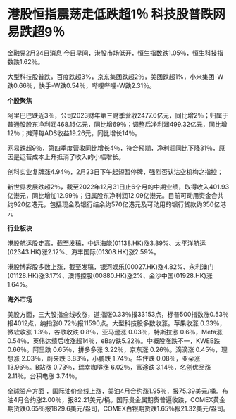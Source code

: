 # 港股恒指震荡走低跌超1％ 科技股普跌网易跌超9％

金融界2月24日消息 今日早间，港股市场低开，恒生指数跌1.05％，恒生科技指数跌1.62％。

大型科技股普跌，百度跌超3%，京东集团跌超2％，美团跌超1%，小米集团-W跌0.66％，快手-W跌0.54％，哔哩哔哩-W跌2.31％。

**个股聚焦**

阿里巴巴跌近3％，公司2023财年第三财季营收2477.6亿元，同比增2％；归属于普通股股东净利润468.15亿元，同比增69％；调整后净利润499.32亿元，同比增12％；摊薄每ADS收益19.26元，同比增长14％。

网易跌超9％，第四季度营收同比增长4％，符合预期，净利润同比下降31％，原因是运营成本上升抵消了收入的小幅增长。

创科实业复牌涨4.94％，2月23日下午起短暂停牌，强烈否认沽空机构之指控；

新世界发展跌超2％，截至2022年12月31日止6个月的中期业绩，取得收入401.93亿港元，同比增加12.99％；归属股东净利润12.09亿港元。目前可动用资金合共约920亿港元，包括现金及银行结余约570亿港元及可动用的银行贷款约350亿港元

**行业板块**

港股航运股走高，截至发稿，中远海能(01138.HK)涨3.89%、太平洋航运(02343.HK)涨2.12%、海丰国际(01308.HK)涨2.59%。

港股博彩股多数上涨，截至发稿，银河娱乐(00027.HK)涨4.82%、永利澳门(01128.HK)涨3.17%、澳博控股(00880.HK)涨2%、金沙中国(01928.HK)涨1.64%。

**海外市场**

美股方面，三大股指全线收涨，道指涨0.33％报33153点，标普500指数涨0.53％报4012点，纳指涨0.72％报11590点。大型科技股多数收涨。苹果收涨
0.33％，微软收涨 1.3％，谷歌收跌 0.8％，亚马逊涨 0.03％，特斯拉涨 0.6％，Meta涨
0.54％，英伟达绩后收涨超14％，eBay跌5.22％。中概股涨跌不一，KWEB跌0.66％。阿里跌 0.65％，拼多多涨 3.22％，京东涨
0.26％。滴滴涨 0.45％，理想涨 2.03％，蔚来跌 3.83％，小鹏跌 1.74％。华住跌 0.08％，亚朵涨 13.96％。B站涨
0.73％，瑞幸咖啡涨 6.02％，富途跌 3.14％，名创优品涨 2.11％。台积电涨 3.74％。

全球资产方面
，国际油价全线上涨，美油4月合约涨1.95％，报75.39美元/桶。布油4月合约涨2.00％，报82.21美元/桶。国际贵金属期货普遍收跌，COMEX黄金期货跌0.65％报1829.6美元/盎司，COMEX白银期货跌1.65％报21.32美元/盎司。

